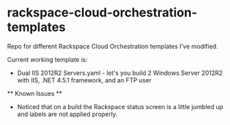 # rackspace-cloud-orchestration-templates
Repo for different Rackspace Cloud Orchestration templates I've modified.

Current working template is:

* Dual IIS 2012R2 Servers.yaml - let's you build 2 Windows Server 2012R2 with IIS, .NET 4.5.1 framework, and an FTP user

** Known Issues **
* Noticed that on a build the Rackspace status screen is a little jumbled up and labels are not applied properly.